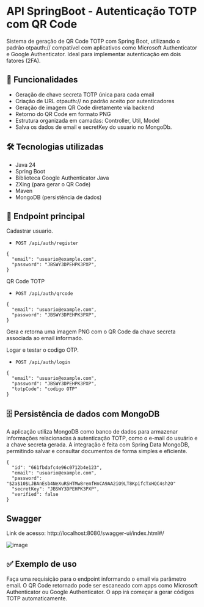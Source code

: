 # API SpringBoot - Autenticação TOTP com QR Code
Sistema de geração de QR Code TOTP com Spring Boot, utilizando o padrão otpauth:// compatível com aplicativos como Microsoft Authenticator e Google Authenticator. Ideal para implementar autenticação em dois fatores (2FA).

## 🚀 Funcionalidades

- Geração de chave secreta TOTP única para cada email
- Criação de URL otpauth:// no padrão aceito por autenticadores
- Geração de imagem QR Code diretamente via backend
- Retorno do QR Code em formato PNG
- Estrutura organizada em camadas: Controller, Util, Model
- Salva os dados de email e secretKey do usuario no MongoDb.

## 🛠️ Tecnologias utilizadas

- Java 24
- Spring Boot
- Biblioteca Google Authenticator Java
- ZXing (para gerar o QR Code)
- Maven
- MongoDB (persistência de dados)

## 📡 Endpoint principal

Cadastrar usuario.
- `POST /api/auth/register`
```
{
  "email": "usuario@example.com",
  "password": "JBSWY3DPEHPK3PXP",
}
``` 


QR Code TOTP
- `POST /api/auth/qrcode`
```
{
  "email": "usuario@example.com",
  "password": "JBSWY3DPEHPK3PXP",
}
``` 
  Gera e retorna uma imagem PNG com o QR Code da chave secreta associada ao email informado.


Logar e testar o codigo OTP.
- `POST /api/auth/login`
```
{
  "email": "usuario@example.com",
  "password": "JBSWY3DPEHPK3PXP",
  "totpCode": "codigo OTP"
}
``` 

## 🗄️ Persistência de dados com MongoDB
A aplicação utiliza MongoDB como banco de dados para armazenar informações relacionadas à autenticação TOTP, como o e-mail do usuário e a chave secreta gerada.
A integração é feita com Spring Data MongoDB, permitindo salvar e consultar documentos de forma simples e eficiente.
```
{
  "id": "661fbdafc4e96c0712b4e123",
  "email": "usuario@example.com",
  "password": "$2a$10$LJBAnEsb4NeXuRSHTMw8remfHnCA9AA2iO9LT8KpifcTxHQC4sh2O"
  "secretKey": "JBSWY3DPEHPK3PXP",
  "verified": false
}
```



## Swagger
Link de acesso: http://localhost:8080/swagger-ui/index.html#/

![image](https://github.com/user-attachments/assets/c11be814-14ba-47cb-9ac3-44094223330a)

## ✅ Exemplo de uso

Faça uma requisição para o endpoint informando o email via parâmetro email.
O QR Code retornado pode ser escaneado com apps como Microsoft Authenticator ou Google Authenticator.
O app irá começar a gerar códigos TOTP automaticamente.

